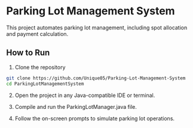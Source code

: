 # Parking Lot Management System
This project automates parking lot management, including spot allocation and payment calculation.

## How to Run
1. Clone the repository

```bash
git clone https://github.com/Unique05/Parking-Lot-Management-System  
cd ParkingLotManagementSystem
```

2. Open the project in any Java-compatible IDE or terminal.

3. Compile and run the ParkingLotManager.java file.

4. Follow the on-screen prompts to simulate parking lot operations.



